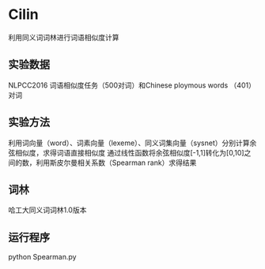 # Cilin  
利用同义词词林进行词语相似度计算

## 实验数据
NLPCC2016 词语相似度任务（500对词）和Chinese ploymous words （401）对词
## 实验方法
利用词向量（word）、词素向量（lexeme）、同义词集向量（sysnet）分别计算余弦相似度，求得词语直接相似度
通过线性函数将余弦相似度[-1,1]转化为[0,10]之间的数，利用斯皮尔曼相关系数（Spearman rank）求得结果
## 词林
哈工大同义词词林1.0版本
## 运行程序
python Spearman.py  
